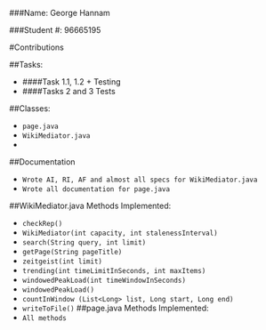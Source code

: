 ###Name: George Hannam

###Student #: 96665195

#Contributions

##Tasks:
* ####Task 1.1, 1.2 + Testing
* ####Tasks 2 and 3 Tests

##Classes:
* `page.java`
* `WikiMediator.java`
* 

##Documentation
* `Wrote AI, RI, AF and almost all specs for WikiMediator.java`
* `Wrote all documentation for page.java`

##WikiMediator.java Methods Implemented:
* `checkRep()`
* `WikiMediator(int capacity, int stalenessInterval)`
* `search(String query, int limit)`
* `getPage(String pageTitle)`
* `zeitgeist(int limit)`
* `trending(int timeLimitInSeconds, int maxItems)`
* `windowedPeakLoad(int timeWindowInSeconds)`
* `windowedPeakLoad()`
* `countInWindow (List<Long> list, Long start, Long end)`
* `writeToFile()`
##page.java Methods Implemented:
* `All methods`
